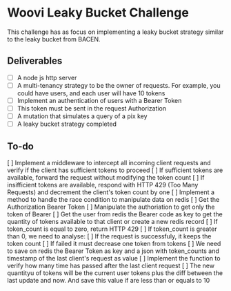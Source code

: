 # Woovi Leaky Bucket Challenge

This challenge has as focus on implementing a leaky bucket strategy similar to the leaky bucket from BACEN.

## Deliverables
- [ ] A node js http server
- [ ] A multi-tenancy strategy to be the owner of requests. For example, you could have users, and each user will have 10 tokens
- [ ] Implement an authentication of users with a Bearer Token
- [ ] This token must be sent in the request Authorization
- [ ] A mutation that simulates a query of a pix key
- [ ] A leaky bucket strategy completed

## To-do

[ ] Implement a middleware to intercept all incoming client requests and verify if the client has sufficient tokens to proceed
  [ ] If sufficient tokens are available, forward the request without modifying the token count
  [ ] If insifficient tokens are available, respond with HTTP 429 (Too Many Requests) and decrement the client's token count by one
  [ ] Implement a method to handle the race condition to manipulate data on redis
  [ ] Get the Authorization Bearer Token
  [ ] Manipulate the authoriation to get only the token of Bearer
  [ ] Get the user from redis the Bearer code as key to get the quantity of tokens available to that client or create a new redis record 
  [ ] If token_count is equal to zero, return HTTP 429
  [ ] If token_count is greater than 0, we need to analyse:
    [ ] If the request is successfuly, it keeps the token count
    [ ] If failed it must decrease one token from tokens
  [ ] We need to save on redis the Bearer Token as key and a json with token_counts and timestamp of the last client's request as value
  [ ] Implement the function to verify how many time has passed after the last client request
    [ ] The new quantityu of tokens will be the current user tokens plus the diff between the last update and now. And save this value if are less than or equals to 10